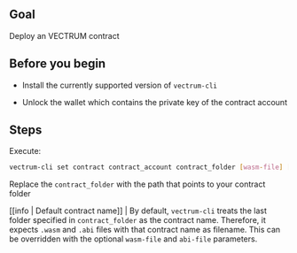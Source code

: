 ## Goal

Deploy an VECTRUM contract

## Before you begin

* Install the currently supported version of `vectrum-cli`

* Unlock the wallet which contains the private key of the contract account

## Steps

Execute:

```sh
vectrum-cli set contract contract_account contract_folder [wasm-file] [abi-file]
```

Replace the `contract_folder` with the path that points to your contract folder

[[info | Default contract name]]
| By default, `vectrum-cli` treats the last folder specified in `contract_folder` as the contract name. Therefore, it expects `.wasm` and `.abi` files with that contract name as filename. This can be overridden with the optional `wasm-file` and `abi-file` parameters.
